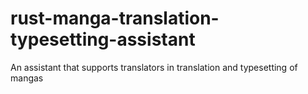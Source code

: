 # rust-manga-translation-typesetting-assistant
An assistant that supports translators in translation and typesetting of mangas

